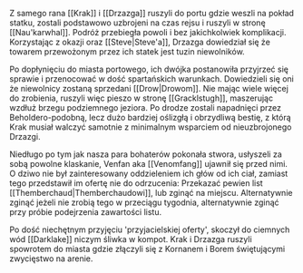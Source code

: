 Z samego rana [[Krak]] i [[Drzazga]] ruszyli do portu gdzie weszli na pokład statku, zostali podstawowo uzbrojeni na czas rejsu i ruszyli w stronę [[Nau'karwhal]]. Podróż przebiegła powoli i bez jakichkolwiek komplikacji. Korzystając z okazji oraz [[Steve|Steve'a]], Drzazga dowiedział się że towarem przewożonym przez ich statek jest tuzin niewolników.

Po dopłynięciu do miasta portowego, ich dwójka postanowiła przyjrzeć się sprawie i przenocować w dość spartańskich warunkach. Dowiedzieli się oni że niewolnicy zostaną sprzedani [[Drow|Drowom]]. Nie mając wiele więcej do zrobienia, ruszyli więc pieszo w stronę [[Gracklstugh]], maszerując wzdłuż brzegu podziemnego jeziora. Po drodze zostali napadnięci przez Beholdero-podobną, lecz dużo bardziej oślizgłą i obrzydliwą bestię, z którą Krak musiał walczyć samotnie z minimalnym wsparciem od nieuzbrojonego Drzazgi.

Niedługo po tym jak nasza para bohaterów pokonała stwora, usłyszeli za sobą powolne klaskanie, Venfan aka [[Venomfang]] ujawnił się przed nimi. O dziwo nie był zainteresowany oddzieleniem ich głów od ich ciał, zamiast tego przedstawił im ofertę nie do odrzucenia: Przekazać pewien list [[Themberchaud|Themberchaudowi]], lub zginąć na miejscu. Alternatywnie zginąć jeżeli nie zrobią tego w przeciągu tygodnia, alternatywnie zginąć przy próbie podejrzenia zawartości listu.

Po dość niechętnym przyjęciu 'przyjacielskiej oferty', skoczył do ciemnych wód [[Darklake]] niczym śliwka w kompot. Krak i Drzazga ruszyli spowrotem do miasta gdzie złączyli się z Kornanem i Borem świętującymi zwycięstwo na arenie.